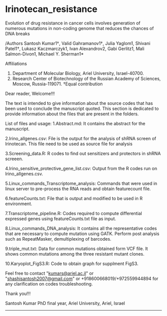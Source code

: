 # Irinotecan_resistance
Evolution of drug resistance in cancer cells involves generation of numerous mutations in non-coding genome that reduces the chances of DNA breaks


/Authors
Santosh Kumar1†, Valid Gahramanov1†, Julia Yaglom1, Shivani Patel1†, Lukasz Kaczmarczyk1, Ivan Alexandrov2, Gabi Gerlitz1, Mali Salmon-Divon1, Michael Y. Sherman1*

Affiliations 
1.	Department of Molecular Biology, Ariel University, Israel-40700.
2.	Research Center of Biotechnology of the Russian Academy of Sciences, Moscow, Russia-119071.
†Equal contribution


Dear reader,
Welcome!!!

The text is intended to give information about the source codes that has been used to conclude the manuscript quoted.
This section is dedicated to provide information about the files that are present in the folders.

List of files and usage:
1.Abstract.md: It contains the abstract for the manuscript.

2.Irino_allgenes.csv: File is the output for the analysis of shRNA screen of Irinotecan. This file need to be used as source file for analysis

3.Screening_data.R: R codes to find out sensitizers and protectors in shRNA screeen.

4.Irino_sensitive_protective_gene_list.csv: Output from the R codes run on Irino_allgenes.csv.

5.Linux_commands_Transcriptome_analysis: Commands that were used in linux server to pre-process the RNA reads and obtain featurecount file.

6.featureCounts.txt: File that is output and modified to be used in R environment.

7.Transcriptome_pipeline.R: Codes required to compute differential expressed genes using featureCounts.txt file as input.

8.Linux_commands_DNA_analysis: It contains all the representative codes that are necessary to compute mutation using GATK. Perform post analysis such as RepeatMasker, demultiplexing of barcodes.

9.triple_mut.txt: Data for common mutations obtained form VCF file. It shows common mutations among the three resistant mutant clones.

10.Karyoplot_FigS3.R: Code to obtain graph for supplment FigS3.

Feel free to contact "kumars@ariel.ac.il" or "shashisantosh2007@gmail.com" or +918600668019/+972559944894 for any clarification on codes troubleshooting.

Thank you!!!

Santosh Kumar
PhD final year, Ariel University, Ariel, Israel

*************
